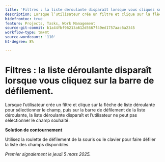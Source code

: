 ```yaml
---
title: 'Filtres : la liste déroulante disparaît lorsque vous cliquez sur la barre de défilement.'
description: Lorsque l’utilisateur crée un filtre et clique sur la flèche de liste déroulante pour sélectionner le champ, puis sur la barre de défilement de la liste déroulante, la liste déroulante disparaît et l’utilisateur ne peut pas sélectionner le champ souhaité. Une solution de contournement est disponible.
hidefromtoc: true
feature: Projects, Tasks, Work Management
source-git-commit: b1a44fbf96213a612d5667f49ed1757aac6a2345
workflow-type: tm+mt
source-wordcount: '110'
ht-degree: 8%

---
```



# Filtres : la liste déroulante disparaît lorsque vous cliquez sur la barre de défilement.

Lorsque l’utilisateur crée un filtre et clique sur la flèche de liste déroulante pour sélectionner le champ, puis sur la barre de défilement de la liste déroulante, la liste déroulante disparaît et l’utilisateur ne peut pas sélectionner le champ souhaité.

**Solution de contournement**

Utilisez la roulette de défilement de la souris ou le clavier pour faire défiler la liste des champs disponibles.

_Premier signalement le jeudi 5 mars 2025._
